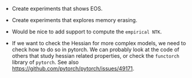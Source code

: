 
- Create experiments that shows EOS.
- Create experiments that explores memory erasing.

- Would be nice to add support to compute the `empirical NTK`.

- If we want to check the Hessian for more complex models, we need to check how to do so in pytorch. We can probably look at the code of others that study hessian related properties, or check the `functorch` library of `pytorch`. See also https://github.com/pytorch/pytorch/issues/49171.
